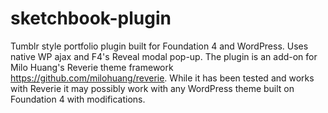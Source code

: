 sketchbook-plugin
=================

Tumblr style portfolio plugin built for Foundation 4 and WordPress. Uses native WP ajax and F4's Reveal modal pop-up. The plugin is an add-on for Milo Huang's Reverie theme framework https://github.com/milohuang/reverie. While it has been tested and works with Reverie it may possibly work with any WordPress theme built on Foundation 4 with modifications.

